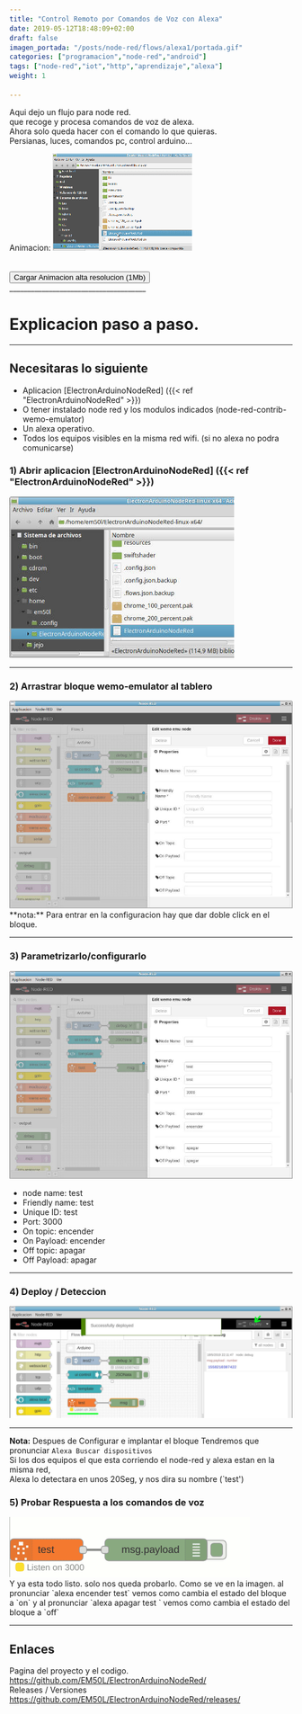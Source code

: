 ```yaml
---
title: "Control Remoto por Comandos de Voz con Alexa"
date: 2019-05-12T18:48:09+02:00
draft: false
imagen_portada: "/posts/node-red/flows/alexa1/portada.gif"
categories: ["programacion","node-red","android"]
tags: ["node-red","iot","http","aprendizaje","alexa"]
weight: 1

---
```

Aqui dejo un flujo para node red.  
que recoge y procesa comandos de voz de alexa.  
Ahora solo queda hacer con el comando lo que quieras.  
Persianas, luces, comandos pc, control arduino...
<!--more-->

<!-- https://www.w3schools.com/js/tryit.asp?filename=tryjs_intro_lightbulb -->
<!-- https://www.w3schools.com/howto/tryit.asp?filename=tryhow_js_toggle_hide_show -->

<div id="danim" class="col-sm-3">
Animacion:
<img  id="anim" src="portada.gif" alt="Animacion Control Remoto por Comandos de Voz con Alexa" class="img-responsive img-thumbnail">
</div><div>
<br><br><button id="banim" onclick="
document.getElementById('anim').src='Em50L_ElectronArduinoNodeRed_Ejemplo_Control_con_Comandos_Alexa3.gif';
document.getElementById('danim').style.width='100%' 
document.getElementById('banim').style.display='none' ">
Cargar Animacion alta resolucion (1Mb)
</button></div><div class='clearfix'></div>
______________________________________

# Explicacion paso a paso.
______________________________________


## Necesitaras lo siguiente
- Aplicacion  [ElectronArduinoNodeRed] ({{< ref "ElectronArduinoNodeRed" >}})
- O tener instalado node red y los modulos indicados (node-red-contrib-wemo-emulator)
- Un alexa operativo.
- Todos los equipos visibles en la misma red wifi. (si no alexa no podra comunicarse)


### 1) Abrir aplicacion  [ElectronArduinoNodeRed] ({{< ref "ElectronArduinoNodeRed" >}})
<div class="col-xs-6 col-sm-6">
<img src="em50l_alexa1_1a.jpg" alt="imagen de la aplicacion" class="img-responsive img-thumbnail">
</div><div class='clearfix'></div><hr>


### 2) Arrastrar bloque wemo-emulator al tablero
<div class="col-xs-6 col-sm-6">
<img src="em50l_alexa1_1.jpg" alt="recuadro configuracion wemo emulator" class="img-responsive img-thumbnail">
</div><div>
**nota:**  
Para entrar en la configuracion hay que dar doble click en el bloque.
</div><div class='clearfix'></div><hr>


### 3) Parametrizarlo/configurarlo
<div class="col-xs-9 col-sm-9">
<img src="em50l_alexa1_2.jpg"  alt="imagen del parametrizado del bloque" class="img-responsive img-thumbnail">
</div><div>

- node name: test
- Friendly name: test
- Unique ID: test
- Port: 3000
- On topic: encender
- On Payload: encender
- Off topic: apagar
- Off Payload: apagar

</div><div class='clearfix'></div><hr>

### 4) Deploy / Deteccion
<div class="col-xs-8 col-sm-8">
<img src="em50l_alexa1_3.jpg" alt="pantallazo momento deploy" class="img-responsive img-thumbnail">
</div><div>

</div><div class='clearfix'></div><hr>

**Nota:** Despues de Configurar e implantar el bloque
Tendremos que pronunciar `Alexa Buscar dispositivos`  
Si los dos equipos el que esta corriendo el node-red y alexa estan en la misma red,  
Alexa lo detectara en unos 20Seg, y nos dira su nombre (`test')


### 5) Probar Respuesta a los comandos de voz 
<div class="col-xs-6 col-sm-6">
<img src="em50l_alexa1_Resp_Comandos.gif"  alt="animacion Respuesta a los comandos de voz" class="img-responsive img-thumbnail">
</div><div>
Y ya  esta todo listo. solo nos queda probarlo.  
Como se ve en la imagen.   
al pronunciar `alexa encender test` vemos como cambia el estado del bloque a `on`  
y al pronunciar `alexa apagar test ` vemos como cambia el estado del bloque a `off`
</div><div class='clearfix'></div><hr>

## Enlaces 
Pagina del proyecto y el codigo.   
https://github.com/EM50L/ElectronArduinoNodeRed/   
Releases / Versiones   
https://github.com/EM50L/ElectronArduinoNodeRed/releases/   

 
 
 <!-- -->